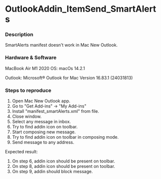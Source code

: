 # OutlookAddin_ItemSend_SmartAlerts

### Description

SmartAlerts manifest doesn't work in Mac New Outlook.

### Hardware & Software

MacBook Air M1 2020
OS: macOs 14.2.1

Outlook: 
Microsoft® Outlook for Mac
Version 16.83.1 (24031813)


### Steps to reproduce

1. Open Mac New Outlook app.
2. Go to "Get Add-ins" -> "My Add-ins"
3. Install "manifest_smartAlerts.xml" from file.
4. Close window.
5. Select any message in inbox.
6. Try to find addin icon on toolbar.
7. Start composing new message.
8. Try to find addin icon on toolbar in composing mode.
9. Send message to any address.

Expected result:
1. On step 6, addin icon should be present on toolbar.
2. On step 8, addin icon should be present on toolbar.
3. On step 9, addin should block message.

